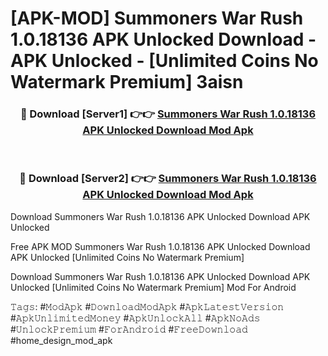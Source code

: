 # [APK-MOD] Summoners War Rush 1.0.18136 APK Unlocked Download - APK Unlocked - [Unlimited Coins No Watermark Premium] 3aisn



<div align="center">
<h3>🔴 Download [Server1] 👉👉 <a href="https://momento.my/?title=Summoners_War_Rush_1.0.18136_APK_Unlocked_Download">Summoners War Rush 1.0.18136 APK Unlocked Download Mod Apk</a></h3><br>

<h3>🔴 Download [Server2] 👉👉 <a href="https://momento.my/?title=Summoners_War_Rush_1.0.18136_APK_Unlocked_Download">Summoners War Rush 1.0.18136 APK Unlocked Download Mod Apk</a></h3>
</div>



Download Summoners War Rush 1.0.18136 APK Unlocked Download APK Unlocked

Free APK MOD Summoners War Rush 1.0.18136 APK Unlocked Download APK Unlocked [Unlimited Coins No Watermark Premium]

Download Summoners War Rush 1.0.18136 APK Unlocked Download APK Unlocked [Unlimited Coins No Watermark Premium] Mod For Android

𝚃𝚊𝚐𝚜: #𝙼𝚘𝚍𝙰𝚙𝚔 #𝙳𝚘𝚠𝚗𝚕𝚘𝚊𝚍𝙼𝚘𝚍𝙰𝚙𝚔 #𝙰𝚙𝚔𝙻𝚊𝚝𝚎𝚜𝚝𝚅𝚎𝚛𝚜𝚒𝚘𝚗 #𝙰𝚙𝚔𝚄𝚗𝚕𝚒𝚖𝚒𝚝𝚎𝚍𝙼𝚘𝚗𝚎𝚢 #𝙰𝚙𝚔𝚄𝚗𝚕𝚘𝚌𝚔𝙰𝚕𝚕 #𝙰𝚙𝚔𝙽𝚘𝙰𝚍𝚜 #𝚄𝚗𝚕𝚘𝚌𝚔𝙿𝚛𝚎𝚖𝚒𝚞𝚖 #𝙵𝚘𝚛𝙰𝚗𝚍𝚛𝚘𝚒𝚍 #𝙵𝚛𝚎𝚎𝙳𝚘𝚠𝚗𝚕𝚘𝚊𝚍 #home_design_mod_apk
